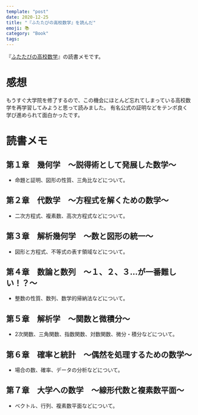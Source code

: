 ```yaml
---
template: "post"
date: 2020-12-25
title: "『ふたたびの高校数学』を読んだ"
emoji: 📚
category: "Book"
tags:
---
```


『[ふたたびの高校数学](https://www.amazon.co.jp/dp/B01L0YJ4XS/)』の読書メモです。

# 感想

もうすぐ大学院を修了するので、この機会にほとんど忘れてしまっている高校数学を再学習してみようと思って読みました。
有名公式の証明などをテンポ良く学び進められて面白かったです。

# 読書メモ

## 第１章　幾何学　～説得術として発展した数学～

- 命題と証明、図形の性質、三角比などについて。

## 第２章　代数学　～方程式を解くための数学～

- 二次方程式、複素数、高次方程式などについて。

## 第３章　解析幾何学　～数と図形の統一～

- 図形と方程式、不等式の表す領域などについて。

## 第４章　数論と数列　～１、２、３…が一番難しい！？～

- 整数の性質、数列、数学的帰納法などについて。

## 第５章　解析学　～関数と微積分～

- 2次関数、三角関数、指数関数、対数関数、微分・積分などについて。

## 第６章　確率と統計　～偶然を処理するための数学～

- 場合の数、確率、データの分析などについて。

## 第７章　大学への数学　～線形代数と複素数平面～

- ベクトル、行列、複素数平面などについて。
